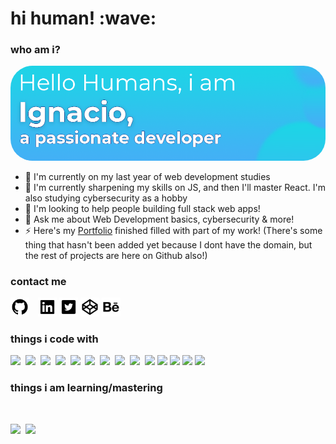 <h1>hi human! :wave:</h1>

<h3>who am i?</h3>

<img src="https://raw.githubusercontent.com/iamatnuria/iamatnuria/main/header.png" style="border-radius: 35px;">

 - 🔭 I'm currently on my last year of web development studies
 - 🌱 I'm currently sharpening my skills on JS, and then I'll master React. I'm also studying cybersecurity as a hobby
 - 👯 I'm looking to help people building full stack web apps!
 - 💬 Ask me about Web Development basics, cybersecurity & more!
 - ⚡ Here's my <a href="https://ignathedev.com/" target="_blank">Portfolio</a> finished filled with part of my work! (There's some thing that hasn't been added yet because I dont have the domain, but the rest of projects are here on Github also!)

 
<h3 id="social">contact me</h3>

<a class="socials" target="_blank" href="https://github.com/iamatnuria?tab=repositories"><img src="https://raw.githubusercontent.com/Automattic/social-logos/master/svg-min/github.svg" width="30px" style="width: 30px;margin-right: 10px;" /></a>
<a class="socials" target="_blank" href="//linkedin.com/in/ignacio-amat-urbina-789244223"><img src="https://raw.githubusercontent.com/Automattic/social-logos/master/svg-min/linkedin.svg" width="30px" /></a>
<a class="socials" target="_blank" href="//twitter.com/ignaamm"><img src="https://raw.githubusercontent.com/Automattic/social-logos/master/svg-min/twitter.svg" width="30px" /></a>
<a class="socials" target="_blank" href="//codepen.io/ignaaaam"><img src="https://raw.githubusercontent.com/Automattic/social-logos/master/svg-min/codepen.svg" width="30px" /></a>
<a class="socials" target="_blank" href="//www.behance.net/igna21df"><img src="https://raw.githubusercontent.com/Automattic/social-logos/trunk/svg-min/behance.svg" width="30px" /></a>


<h3>things i code with</h3>

<span><img src="https://cdn.jsdelivr.net/gh/devicons/devicon@latest/icons/html5/html5-plain.svg" width="30px"></span>&nbsp;
<span><img src="https://cdn.jsdelivr.net/gh/devicons/devicon@latest/icons/css3/css3-plain.svg" width="30px"></span>&nbsp;
<span><img src="https://cdn.jsdelivr.net/gh/devicons/devicon@latest/icons/tailwindcss/tailwindcss-plain.svg" width="30px"></span>&nbsp;
<span><img src="https://cdn.jsdelivr.net/gh/devicons/devicon@latest/icons/bulma/bulma-plain.svg" width="30px"></span>&nbsp;
<span><img src="https://cdn.jsdelivr.net/gh/devicons/devicon@latest/icons/javascript/javascript-original.svg" width="30px"></span>&nbsp;
<span><img src="https://cdn.jsdelivr.net/gh/devicons/devicon@latest/icons/laravel/laravel-plain-wordmark.svg" width="30px"></span>&nbsp;
<span><img src="https://cdn.jsdelivr.net/gh/devicons/devicon@latest/icons/figma/figma-original.svg" width="30px"></span>&nbsp;
<span><img src="https://cdn.jsdelivr.net/gh/devicons/devicon@latest/icons/git/git-original.svg" width="30px"></span>&nbsp;
<span><img src="https://cdn.jsdelivr.net/gh/devicons/devicon@latest/icons/java/java-plain-wordmark.svg" width="30px"></span>&nbsp;
<span><img src="https://cdn.jsdelivr.net/gh/devicons/devicon@latest/icons/mysql/mysql-original-wordmark.svg" width="30px"></span>
<span><img src="https://cdn.jsdelivr.net/gh/devicons/devicon@latest/icons/php/php-original.svg" width="30px"></span>
<span><img src="https://cdn.jsdelivr.net/gh/devicons/devicon@latest/icons/photoshop/photoshop-line.svg" width="30px"></span>
<span><img src="https://cdn.jsdelivr.net/gh/devicons/devicon@latest/icons/aftereffects/aftereffects-plain.svg" width="30px"></span>
<span><img src="https://cdn.jsdelivr.net/gh/devicons/devicon@latest/icons/vscode/vscode-original.svg" width="30px"></span>

<h3>things i am learning/mastering </h3>

<br>

<span><img src="https://cdn.jsdelivr.net/gh/devicons/devicon@latest/icons/javascript/javascript-original.svg" width="30px"></span>&nbsp;
<span><img src="https://cdn.jsdelivr.net/gh/devicons/devicon@latest/icons/react/react-original.svg" width="30px"></span>&nbsp;
